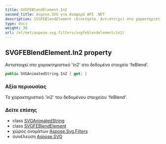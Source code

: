 ```yaml
---
title: SVGFEBlendElement.In2
second_title: Aspose.SVG για Αναφορά API .NET
description: SVGFEBlendElement ιδιοκτησία. Αντιστοιχεί στο χαρακτηριστικό in2 στο δεδομένο στοιχείο feBlend.
type: docs
weight: 30
url: /el/net/aspose.svg.filters/svgfeblendelement/in2/
---
```

## SVGFEBlendElement.In2 property

Αντιστοιχεί στο χαρακτηριστικό 'in2' στο δεδομένο στοιχείο 'feBlend'.

```csharp
public SVGAnimatedString In2 { get; }
```

### Αξία περιουσίας

Το χαρακτηριστικό 'in2' του δεδομένου στοιχείου 'feBlend'.

### Δείτε επίσης

* class [SVGAnimatedString](../../../aspose.svg.datatypes/svganimatedstring/)
* class [SVGFEBlendElement](../)
* χώρος ονομάτων [Aspose.Svg.Filters](../../svgfeblendelement/)
* συνέλευση [Aspose.SVG](../../../)



